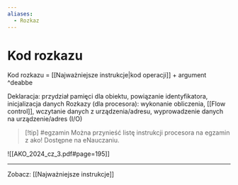 ```yaml
---
aliases:
  - Rozkaz
---
```

# Kod rozkazu
Kod rozkazu = [[Najważniejsze instrukcje|kod operacji]] + argument ^deabbe

Deklaracja: przydział pamięci dla obiektu, powiązanie identyfikatora, inicjalizacja danych
Rozkazy (dla procesora): wykonanie obliczenia, [[Flow control]], wczytanie danych z urządzenia/adresu, wyprowadzenie danych na urządzenie/adres (I/O)

>[!tip] #egzamin
>Można przynieść listę instrukcji procesora na egzamin z ako! Dostępne na eNauczaniu.

![[AKO_2024_cz_3.pdf#page=195]]

---
Zobacz: [[Najważniejsze instrukcje]]